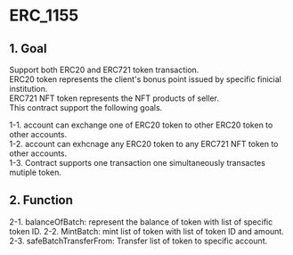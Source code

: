 # ERC_1155
## 1. Goal ##
Support both ERC20 and ERC721 token transaction.  
ERC20 token represents the client's bonus point issued by specific finicial institution.   
ERC721 NFT token represents the NFT products of seller.  
This contract support the following goals.  

  1-1. account can exchange one of ERC20 token to other ERC20 token to other accounts.  
  1-2. account can exhcnage any ERC20 token to any ERC721 NFT token to other accounts.  
  1-3. Contract supports one transaction one simultaneously transactes mutiple token.  
## 2. Function ##
2-1. balanceOfBatch: represent the balance of token with list of specific token ID.
2-2. MintBatch: mint list of token with list of token ID and amount.
2-3. safeBatchTransferFrom: Transfer list of token to specific account.
